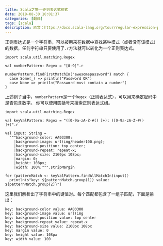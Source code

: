 ```yaml
---
title: Scala之旅——正则表达式模式
date: 2018-08-30 10:01:37
categories: [翻译]
tags: [scala]
description: 原文：https://docs.scala-lang.org/tour/regular-expression-patterns.html
---
```


正则表达式是一个字符串，可以被用来在数据中查找某种模式（或者没有该模式）的数据。任何字符串只要使用了`.r`方法就可以转化为一个正则表达式。

```tut
import scala.util.matching.Regex

val numberPattern: Regex = "[0-9]".r

numberPattern.findFirstMatchIn("awesomepassword") match {
  case Some(_) => println("Password OK")
  case None => println("Password must contain a number")
}
```

上述例子当中，`numberPattern`是一个`Regex`（正则表达式），可以用来确定密码中是否包含数字。
你可以使用圆括号来搜索正则表达式组。<!--more-->

```tut
import scala.util.matching.Regex

val keyValPattern: Regex = "([0-9a-zA-Z-#() ]+): ([0-9a-zA-Z-#() ]+)".r

val input: String =
  """background-color: #A03300;
    |background-image: url(img/header100.png);
    |background-position: top center;
    |background-repeat: repeat-x;
    |background-size: 2160px 108px;
    |margin: 0;
    |height: 108px;
    |width: 100%;""".stripMargin

for (patternMatch <- keyValPattern.findAllMatchIn(input))
  println(s"key: ${patternMatch.group(1)} value: ${patternMatch.group(2)}")
```

这里我们解析出了字符串中的键值对。每个匹配都包含了一组子匹配，下面是输出：

```
key: background-color value: #A03300
key: background-image value: url(img
key: background-position value: top center
key: background-repeat value: repeat-x
key: background-size value: 2160px 108px
key: margin value: 0
key: height value: 108px
key: width value: 100
```